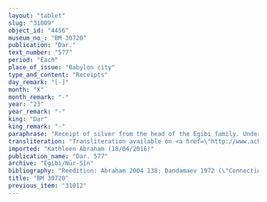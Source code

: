 ```yaml
---
layout: "tablet"
slug: "31009"
object_id: "4456"
museum_no_: "BM 30720"
publication: "Dar."
text_number: "577"
period: "Each"
place_of_issue: "Babylon city"
type_and_content: "Receipts"
day_remark: "[-]"
month: "X"
month_remark: "-"
year: "23"
year_remark: "-"
king: "Dar"
king_remark: "-"
paraphrase: "Receipt of silver from the head of the Egibi family. Undertaking to pay remainder upon return from Elam. By order of the Governor of Babylon.<br /> <strong>A</strong> gave (<em>iddin </em>[<em>nadānu</em>]) by order of (<em>ina qibi</em>) <strong>C</strong>, Governor of Babylon (<em>&scaron;ākin ṭēmi</em>), something to <strong>B</strong> for 1/2 mina of white silver from Nisan (I) of the x<sup>th</sup> (=broken) year of Darius till the end of Addar of the 24<sup>th</sup> year. It remains unclear what <strong>A</strong> gave to <strong>B</strong> because the relevant passage is broken. From this (<em>ina libbi</em>), <strong>A</strong> receives (<em>mahāru</em>) 10 shekels of white silver from <strong>B</strong> and the remainder (<em>rēhu</em>) of 1/3 mina of silver <strong>B</strong> shall pay (<em>nadānu</em>) to <strong>A</strong> in Babylon upon his return from Elam. Names of 3 witnesses and the scribe.<br /> <br /> <strong>A</strong>=Nidintu/Ardia;&nbsp;<strong>B</strong>=&Scaron;irku/Iddinaya//Egibi (=Marduk-nāṣir-apli/Itti-Marduk-balāṭu//Egibi);&nbsp;<strong>C</strong>=Ina-Esagil-<em>lilbur</em>/Nab&ucirc;-<em>&scaron;umu-ukīn</em>//&Scaron;a-nā&scaron;ī&scaron;u, (<em>&scaron;ākin ṭēmi </em>of Babylon)"
transliteration: "Transliteration available on <a href=\"http://www.achemenet.com/fr/item/?/3349245==Strassmaier --Inschriften von Darius&l=a&c=1&t=1.4/7/96/1/1665050\" target=\"_blank\">Achemenet</a>"
imported: "Kathleen Abraham (18/04/2016)"
publication_name: "Dar. 577"
archive: "Egibi/Nūr-Sîn"
bibliography: "Reedition: Abraham 2004 138; Dandamaev 1972 (\"Connections\"), 259"
title: "BM 30720"
previous_item: "31012"
---
```

